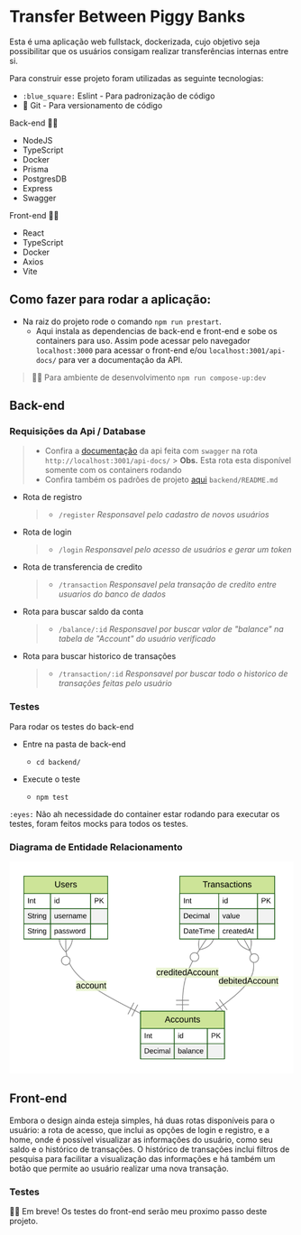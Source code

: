 # Transfer Between Piggy Banks

Esta é uma aplicação web fullstack, dockerizada, cujo objetivo seja possibilitar que os usuários consigam realizar transferências internas entre si.

Para construir esse projeto foram utilizadas as seguinte tecnologias:

- `:blue_square:` Eslint - Para padronização de código
- 🐙 Git - Para versionamento de código

Back-end 🧑‍💻

- NodeJS
- TypeScript
- Docker
- Prisma
- PostgresDB
- Express
- Swagger

Front-end 🧑‍💻

- React
- TypeScript
- Docker
- Axios
- Vite

## Como fazer para rodar a aplicação:

- Na raiz do projeto rode o comando `npm run prestart`.
  - Aqui instala as dependencias de back-end e front-end e sobe os containers para uso. Assim pode acessar pelo navegador `localhost:3000` para acessar o front-end e/ou `localhost:3001/api-docs/` para ver a documentação da API.

> 🧑‍💻 Para ambiente de desenvolvimento `npm run compose-up:dev`

## Back-end

### Requisições da Api / Database

> - Confira a [documentação](http://localhost:3001/api-docs/) da api feita com `swagger` na rota `http://localhost:3001/api-docs/` > **Obs.** Esta rota esta disponível somente com os containers rodando
> - Confira também os padrões de projeto [aqui](./backend/README.md) `backend/README.md`

- Rota de registro

  > - `/register` _Responsavel pelo cadastro de novos usuários_

- Rota de login

  > - `/login` _Responsavel pelo acesso de usuários e gerar um token_

- Rota de transferencia de credito

  > - `/transaction` _Responsavel pela transação de credito entre usuarios do banco de dados_

- Rota para buscar saldo da conta

  > - `/balance/:id` _Responsavel por buscar valor de "balance" na tabela de "Account" do usuário verificado_

- Rota para buscar historico de transações
  > - `/transaction/:id` _Responsavel por buscar todo o historico de transações feitas pelo usuário_

### Testes

Para rodar os testes do back-end

- Entre na pasta de back-end

  - `cd backend/`

- Execute o teste
  - `npm test`

`:eyes:` Não ah necessidade do container estar rodando para executar os testes, foram feitos mocks para todos os testes.

### Diagrama de Entidade Relacionamento

![Entity Relationship Diagram image](./backend//prisma//ERD.svg)

## Front-end

Embora o design ainda esteja simples, há duas rotas disponíveis para o usuário: a rota de acesso, que inclui as opções de login e registro, e a home, onde é possível visualizar as informações do usuário, como seu saldo e o histórico de transações. O histórico de transações inclui filtros de pesquisa para facilitar a visualização das informações e há também um botão que permite ao usuário realizar uma nova transação.

### Testes

👨‍💻 Em breve! Os testes do front-end serão meu proximo passo deste projeto.
